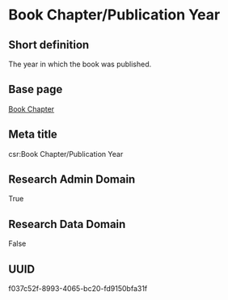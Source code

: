 # Book Chapter/Publication Year
## Short definition
The year in which the book was published.
## Base page
[Book Chapter](https://github.com/EuroCRIS/CASRAI-Dictionairies/blob/main/Objects/Book%20Chapter.md)
## Meta title
csr:Book Chapter/Publication Year
## Research Admin Domain
True
## Research Data Domain
False
## UUID
f037c52f-8993-4065-bc20-fd9150bfa31f
